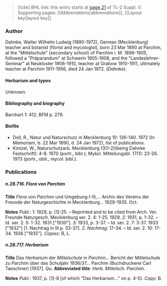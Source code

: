 > [!cite] BHL link: this entry starts at [page 21](https://www.biodiversitylibrary.org/item/103833#page/33/mode/1up) of TL-2 Suppl. V.
> Supporting pages: [[Abbreviations|abbreviations]], [[Layout key|layout key]].

### Author

Dahnke, Walter Wilhelm Ludwig (1890-1972), German (Mecklenburg) teacher and botanist (florist and mycologist), born 23 Mar 1890 at Parchim, at the "Mittelschule" (secondary school) of Parchim i. M. 1896-1905, followed a "Präparandum" at Schwerin 1905-1908, and the "Landeslehrer-Seminar" at Neukloster 1908-1910, teacher at Grabow 1910-1911, ultimately teacher at Parchim 1911-1956, died 24 Jan 1972. (*Dahnke*).

#### Herbarium and types

Unknown.

#### Bibliography and biography

Barnhart 1: 412; BFM p. 279.

#### Biofile

- Doll, R., Natur und Naturschutz in Mecklenburg 10: 136-140. 1972 (In Memoriam, b. 22 Mar 1890, d. 24 Jan 1972), list of publications.
- Kintzel, W., Naturschutzarb. Mecklenburg 13(1-2)(being Dahnke Festschrift): 4-8. 1970 (portr., bibl.); Mykol. Mitteilungsbl. 17(1): 23-26. 1973 (portr., obit., mycol. bibl.).

### Publications

##### n.28.716. Flora von Parchim

**Title**
*Flora von Parchim* und Umgebung I-III,... Archiv des Vereins der Freunde der Naturgeschichte in Mecklenburg... 1929-1935. Oct.

**Notes**
*Publ*.: *1*: 1929, p. \[1\]-25. – Reprinted and to be cited from Arch. Ver. Freunde Naturgesch. Mecklenburg ser. 2. 4: 1-25. 1929.
*2*: 1931, p. 1-32. – Id. ser. 2. 5: 1-32. 1931 \["1930"\].
*3*: 1933, p. 3-37. – Id. ser. 2. 7: 3-37. 1933 \["1932"\] \[1. Nachtrag in III p. 33-37\].
*2. Nachtrag*: 17-34. – Id. ser. 2. 10: 17-34. 1936 \["1935"\]. *Copies*: B, L.

##### n.28.717. Herbarium

**Title**
Das *Herbarium* der *Mittelschule* in *Parchim*... Bericht der Mittelschule zu Parchim über das Schuljahr 1936/37... Parchim (Buchdruckerei Carl Taeschner) \[1937\]. Qu.
**Abbreviated title**: *Herb. Mittelsch. Parchim*.

**Notes**
*Publ*.: 1937, p. \[1\]-8 \[of which "Das Herbarium..." on p. 4-5\]. *Copy*: B.

